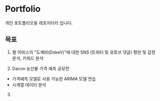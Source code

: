 # Portfolio
개인 포트폴리오용 레포지터리 입니다.

## 목표
1. 펄 어비스의 "도깨비(DokeV)"에 대한 SNS (트위터 및 유튜브 댓글) 평판 및 감정 분석, 키워드 분석

2. Dacon 농산물 가격 예측 공모전 
 - 가격예측 모델로 사용 가능한 ARIMA 모델 연습
 - 시계열 데이터 분석

3.

